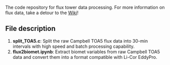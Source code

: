 The code repository for flux tower data processing. For more information on flux data, take a detour to the [Wiki](https://github.com/lzhzlw/flux_processing/wiki)!

## File description
1. **split_TOA5.c**: Split the raw Campbell TOA5 flux data into 30-min intervals with high speed and batch processing capability.
2. **flux2biomet.ipynb**: Extract biomet variables from raw Campbell TOA5 data and convert them into a format compatible with Li-Cor EddyPro.
